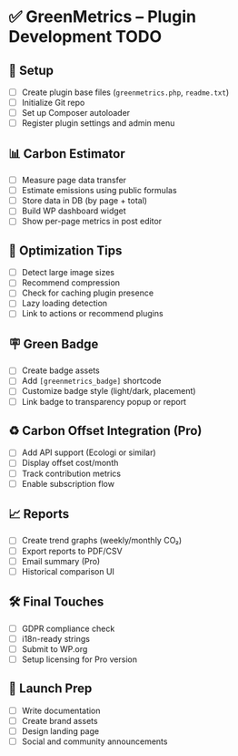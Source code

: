 # ✅ GreenMetrics – Plugin Development TODO

## 🔧 Setup
- [ ] Create plugin base files (`greenmetrics.php`, `readme.txt`)
- [ ] Initialize Git repo
- [ ] Set up Composer autoloader
- [ ] Register plugin settings and admin menu

## 📊 Carbon Estimator
- [ ] Measure page data transfer
- [ ] Estimate emissions using public formulas
- [ ] Store data in DB (by page + total)
- [ ] Build WP dashboard widget
- [ ] Show per-page metrics in post editor

## 🧹 Optimization Tips
- [ ] Detect large image sizes
- [ ] Recommend compression
- [ ] Check for caching plugin presence
- [ ] Lazy loading detection
- [ ] Link to actions or recommend plugins

## 🪧 Green Badge
- [ ] Create badge assets
- [ ] Add `[greenmetrics_badge]` shortcode
- [ ] Customize badge style (light/dark, placement)
- [ ] Link badge to transparency popup or report

## ♻️ Carbon Offset Integration (Pro)
- [ ] Add API support (Ecologi or similar)
- [ ] Display offset cost/month
- [ ] Track contribution metrics
- [ ] Enable subscription flow

## 📈 Reports
- [ ] Create trend graphs (weekly/monthly CO₂)
- [ ] Export reports to PDF/CSV
- [ ] Email summary (Pro)
- [ ] Historical comparison UI

## 🛠 Final Touches
- [ ] GDPR compliance check
- [ ] i18n-ready strings
- [ ] Submit to WP.org
- [ ] Setup licensing for Pro version

## 🚀 Launch Prep
- [ ] Write documentation
- [ ] Create brand assets
- [ ] Design landing page
- [ ] Social and community announcements